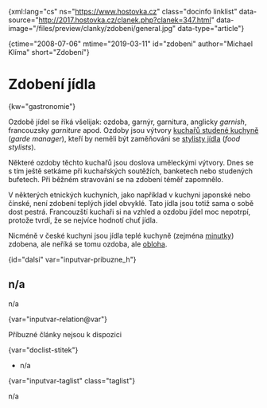 
{xml:lang="cs" ns="https://www.hostovka.cz" class="docinfo linklist" data-source="http://2017.hostovka.cz/clanek.php?clanek=347.html" data-image="/files/preview/clanky/zdobeni/general.jpg" data-type="article"}

{ctime="2008-07-06" mtime="2019-03-11" id="zdobeni" author="Michael Klíma" short="Zdobení"}

# Zdobení jídla 

{kw="gastronomie"}

Ozdobě jídel se říká všelijak: ozdoba, garnýr, garnitura, anglicky _garnish_, francouzsky _garniture_ apod. Ozdoby jsou výtvory [kuchařů studené kuchyně][1] (_garde manager_), kteří by neměli být zaměňováni se [stylisty jídla][2] (_food stylists_). 

Některé ozdoby těchto kuchařů jsou doslova uměleckými výtvory. Dnes se s tím ještě setkáme při kuchařských soutěžích, banketech nebo studených bufetech. Při běžném stravování se na zdobení téměř zapomnělo. 

V některých etnických kuchyních, jako například v kuchyni japonské nebo čínské, není zdobení teplých jídel obvyklé. Tato jídla jsou totiž sama o sobě dost pestrá. Francouzští kuchaři si na vzhled a ozdobu jídel moc nepotrpí, protože tvrdí, že se nejvíce hodnotí chuť jídla. 

Nicméně v české kuchyni jsou jídla teplé kuchyně (zejména [minutky][3]) zdobena, ale neříká se tomu ozdoba, ale [obloha][4]. 

{id="dalsi" var="inputvar-pribuzne_h"}

## n/a 

n/a 

{var="inputvar-relation@var"}

Příbuzné články nejsou k dispozici 

{var="doclist-stitek"}

  * n/a 

{var="inputvar-taglist" class="taglist"}

n/a

 [1]: /garde_manger
 [2]: /food_styling
 [3]: /minutky
 [4]: /obloha

